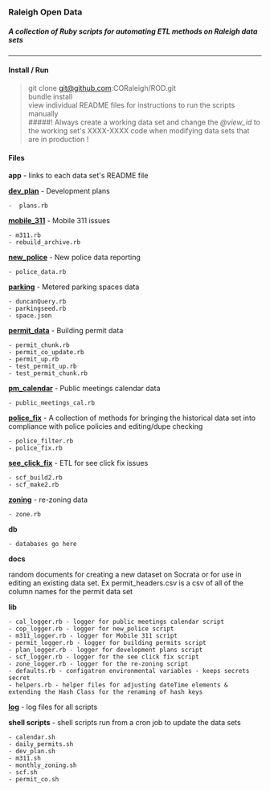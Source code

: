 
### Raleigh Open Data   
##### A collection of Ruby scripts for automating ETL methods on Raleigh data sets
 
---
#### Install / Run
>git clone git@github.com:CORaleigh/ROD.git  
bundle install  
view individual README files for instructions to run the scripts manually  
>#####! Always create a working data set and change the _@view\_id_ to the working set's XXXX-XXXX code when modifying data sets that are in production !   

#### Files
**app** - links to each data set's README file

  **[dev_plan](app/dev_plan/README.md)**  - Development plans  

    -  plans.rb  
  **[mobile_311](app/mobile_311/README.md)** - Mobile 311 issues  

    - m311.rb  
    - rebuild_archive.rb  
  **[new_police](app/new_police/README.md)**  - New police data reporting 
 
    - police_data.rb 

  **[parking](app/parking/README.md)** - Metered parking spaces data 
   
    - duncanQuery.rb  
    - parkingseed.rb  
    - space.json  

  **[permit_data](app/permit_data/README.md)**  - Building permit data  

    - permit_chunk.rb  
    - permit_co_update.rb  
    - permit_up.rb  
    - test_permit_up.rb  
    - test_permit_chunk.rb  

  **[pm\_calendar](app/pm_calendar/README.md)**  -  Public meetings calendar data 
 
    - public_meetings_cal.rb  
  **[police\_fix](app/police_fix/README.md)**  - A collection of methods for bringing the historical data set into compliance with police policies and editing/dupe checking

    - police_filter.rb  
    - police_fix.rb

  **[see\_click\_fix](app.see_click_fix/README.md)** - ETL for see click fix issues   


    - scf_build2.rb
    - scf_make2.rb
    
  **[zoning](app/zoning/README.md)**   - re-zoning data
    
    - zone.rb

**db**  
    
    - databases go here  

**docs**

  random documents for creating a new dataset on Socrata or for use in editing an existing data set. Ex permit_headers.csv is a csv of all of the column names for the permit data set  

**lib**

    - cal_logger.rb - logger for public meetings calendar script
    - cop_logger.rb - logger for new_police script   
    - m311_logger.rb - logger for Mobile 311 script
    - permit_logger.rb - logger for building permits script
    - plan_logger.rb - logger for development plans script
    - scf_logger.rb - logger for the see click fix script
    - zone_logger.rb - logger for the re-zoning script  
    - defaults.rb - configatron environmental variables - keeps secrets secret         
    - helpers.rb - helper files for adjusting dateTime elements & extending the Hash Class for the renaming of hash keys


**[log](log)** - log files for all scripts

**shell scripts** - shell scripts run from a cron job to update the data sets 

    - calendar.sh
    - daily_permits.sh
    - dev_plan.sh
    - m311.sh
    - monthly_zoning.sh
    - scf.sh
    - permit_co.sh



